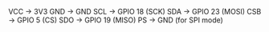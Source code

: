 VCC → 3V3
GND → GND
SCL → GPIO 18 (SCK)
SDA → GPIO 23 (MOSI)
CSB → GPIO 5 (CS)
SDO → GPIO 19 (MISO)
PS → GND (for SPI mode)